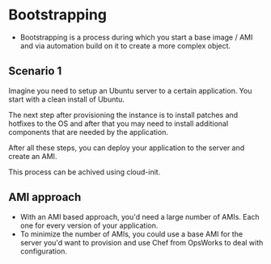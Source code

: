 # Bootstrapping

* Bootstrapping is a process during which you start a base image / AMI and via automation build on it to create a more complex object.

## Scenario 1

Imagine you need to setup an Ubuntu server to a certain application. You start with a  clean install of Ubuntu.

The next step after provisioning the instance is to install patches and hotfixes to the OS and after that you may need to install additional components that are needed by the application. 

After all these steps, you can deploy your application to the server and create an AMI.

This process can be achived using cloud-init.

## AMI approach

* With an AMI based approach, you'd need a large number of AMIs. Each one for every version of your application.
* To minimize the number of AMIs, you could use a base AMI for the server you'd want to provision and use Chef from OpsWorks to deal with configuration.
